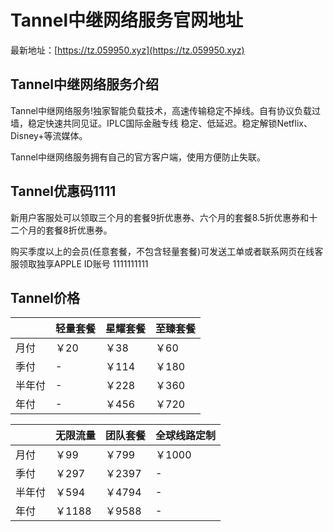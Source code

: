 # Tannel中继网络服务官网地址

最新地址：[https://tz.059950.xyz](https://tz.059950.xyz)

## Tannel中继网络服务介绍

Tannel中继网络服务!独家智能负载技术，高速传输稳定不掉线。自有协议负载过墙，稳定快速共同见证。IPLC国际金融专线 稳定、低延迟。稳定解锁Netflix、Disney+等流媒体。

Tannel中继网络服务拥有自己的官方客户端，使用方便防止失联。

## Tannel优惠码1111

新用户客服处可以领取三个月的套餐9折优惠券、六个月的套餐8.5折优惠券和十二个月的套餐8折优惠券。

购买季度以上的会员(任意套餐，不包含轻量套餐)可发送工单或者联系网页在线客服领取独享APPLE ID账号
1111111111
## Tannel价格

||轻量套餐|星耀套餐|至臻套餐|
|----|----|----|----|
|月付|￥20|￥38|￥60|
|季付|-|￥114|￥180|
|半年付|-|￥228|￥360|
|年付|-|￥456|￥720|

||无限流量|团队套餐|全球线路定制|
|----|----|----|----|
|月付|￥99|￥799|￥1000|
|季付|￥297|￥2397|-|
|半年付|￥594|￥4794|-|
|年付|￥1188|￥9588|-|
